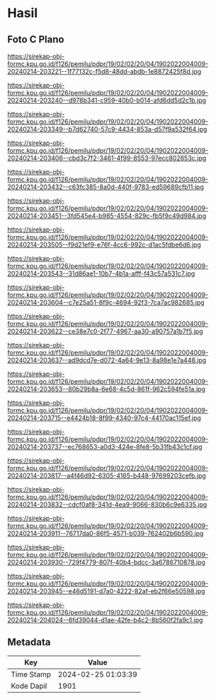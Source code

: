 # Hasil

## Foto C Plano

https://sirekap-obj-formc.kpu.go.id/f126/pemilu/pdpr/19/02/02/20/04/1902022004009-20240214-203221--1f77132c-f5d8-48dd-abdb-1e8872425f8d.jpg

https://sirekap-obj-formc.kpu.go.id/f126/pemilu/pdpr/19/02/02/20/04/1902022004009-20240214-203240--d978b341-c959-40b0-b014-afd6dd5d2c1b.jpg

https://sirekap-obj-formc.kpu.go.id/f126/pemilu/pdpr/19/02/02/20/04/1902022004009-20240214-203349--b7d62740-57c9-4434-853a-d57f9a532f64.jpg

https://sirekap-obj-formc.kpu.go.id/f126/pemilu/pdpr/19/02/02/20/04/1902022004009-20240214-203406--cbd3c7f2-3461-4f99-8553-97ecc802653c.jpg

https://sirekap-obj-formc.kpu.go.id/f126/pemilu/pdpr/19/02/02/20/04/1902022004009-20240214-203432--c63fc385-8a0d-440f-9783-ed59689cfb11.jpg

https://sirekap-obj-formc.kpu.go.id/f126/pemilu/pdpr/19/02/02/20/04/1902022004009-20240214-203451--3fd545e4-b985-4554-829c-fb5f9c49d984.jpg

https://sirekap-obj-formc.kpu.go.id/f126/pemilu/pdpr/19/02/02/20/04/1902022004009-20240214-203505--f9d21ef9-e76f-4cc6-992c-d1ac5fdbe6d6.jpg

https://sirekap-obj-formc.kpu.go.id/f126/pemilu/pdpr/19/02/02/20/04/1902022004009-20240214-203543--31d86ae1-10b7-4b1a-afff-f43c57a531c7.jpg

https://sirekap-obj-formc.kpu.go.id/f126/pemilu/pdpr/19/02/02/20/04/1902022004009-20240214-203604--c7e25a51-8f9c-4694-92f3-7ca7ac982685.jpg

https://sirekap-obj-formc.kpu.go.id/f126/pemilu/pdpr/19/02/02/20/04/1902022004009-20240214-203622--ce38e7c0-2f77-4967-aa30-a90757a1b7f5.jpg

https://sirekap-obj-formc.kpu.go.id/f126/pemilu/pdpr/19/02/02/20/04/1902022004009-20240214-203637--ad9dcd7e-d072-4a64-9e13-8a98e1e7a448.jpg

https://sirekap-obj-formc.kpu.go.id/f126/pemilu/pdpr/19/02/02/20/04/1902022004009-20240214-203653--80b29b8a-6e68-4c5d-861f-962c594fe51a.jpg

https://sirekap-obj-formc.kpu.go.id/f126/pemilu/pdpr/19/02/02/20/04/1902022004009-20240214-203715--e4424b18-8f99-4340-97c4-44170ac115ef.jpg

https://sirekap-obj-formc.kpu.go.id/f126/pemilu/pdpr/19/02/02/20/04/1902022004009-20240214-203737--ec768653-a0d3-424e-8fe8-5b31fb43c1cf.jpg

https://sirekap-obj-formc.kpu.go.id/f126/pemilu/pdpr/19/02/02/20/04/1902022004009-20240214-203817--a4f46d92-6305-4165-b448-97699203cefb.jpg

https://sirekap-obj-formc.kpu.go.id/f126/pemilu/pdpr/19/02/02/20/04/1902022004009-20240214-203832--cdcf0af8-341d-4ea9-9066-830b6c9e6335.jpg

https://sirekap-obj-formc.kpu.go.id/f126/pemilu/pdpr/19/02/02/20/04/1902022004009-20240214-203911--76717da0-86f5-4571-b039-762402b6b590.jpg

https://sirekap-obj-formc.kpu.go.id/f126/pemilu/pdpr/19/02/02/20/04/1902022004009-20240214-203930--729f4779-807f-40b4-bdcc-3a6786710878.jpg

https://sirekap-obj-formc.kpu.go.id/f126/pemilu/pdpr/19/02/02/20/04/1902022004009-20240214-203945--e46d5191-d7a0-4222-82af-eb2f66e50598.jpg

https://sirekap-obj-formc.kpu.go.id/f126/pemilu/pdpr/19/02/02/20/04/1902022004009-20240214-204024--6fd39044-d1ae-42fe-b4c2-8b560f2fa9c1.jpg


## Metadata

| Key        | Value               |
| ---------- | ------------------- |
| Time Stamp | 2024-02-25 01:03:39 |
| Kode Dapil | 1901                |



